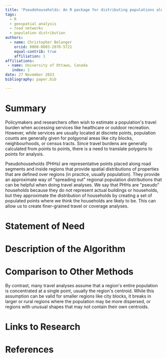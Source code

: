 ```yaml
---
title: 'Pseudohouseholds: An R package for distributing populations along road networks'
tags:
  - R
  - geospatial analysis
  - road networks
  - population distribution
authors:
  - name: Christopher Belanger
    orcid: 0000-0003-2070-5721
    equal-contrib: true
    affiliation: 1
affiliations:
 - name: University of Ottawa, Canada
   index: 1
date: 27 November 2023
bibliography: paper.bib

---
```


# Summary

Policymakers and researchers often wish to estimate a population's travel burden when accessing services like healthcare or outdoor recreation. However, while services are usually located at discrete points, population counts are generally given for polgyonal areas like city blocks, neighbourhoods, or census tracts. Since travel burdens are generally calculated from points to points, there is a need to translate polygons to points for analysis.

Pseudohouseholds (PHHs) are representative points placed along road segments and inside regions that provide spatial distributions of properties that are defined over regions (in practice, usually population). They provide an approximate way of "spreading out" regional population distributions that can be helpful when doing travel analyses. We say that PHHs are "pseudo" households because they do not represent actual buildings or households, but they approximate the distribution of households by creating a set of populated points where we think the households are likely to be. This can allow us to create finer-grained travel or coverage analyses.

# Statement of Need



# Description of the Algorithm

# Comparison to Other Methods

By contrast, many travel analyses assume that a region's entire population is concentrated at a single point, usually the region's centroid. While this assumption can be valid for smaller regions like city blocks, it breaks in larger or rural regions where the population may be more dispersed, or regions with unusual shapes that may not contain their own centroids.

# Links to Research


# References


